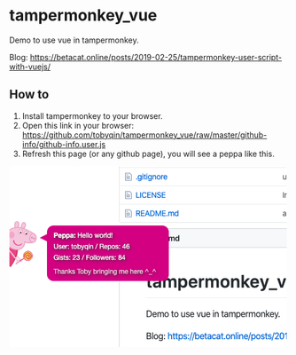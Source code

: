# tampermonkey_vue

Demo to use vue in tampermonkey.

Blog: <https://betacat.online/posts/2019-02-25/tampermonkey-user-script-with-vuejs/>

## How to 

1. Install tampermonkey to your browser.
2. Open this link in your browser: <https://github.com/tobyqin/tampermonkey_vue/raw/master/github-info/github-info.user.js>
3. Refresh this page (or any github page), you will see a peppa like this.

![example](./tampermonkey-vue.png)